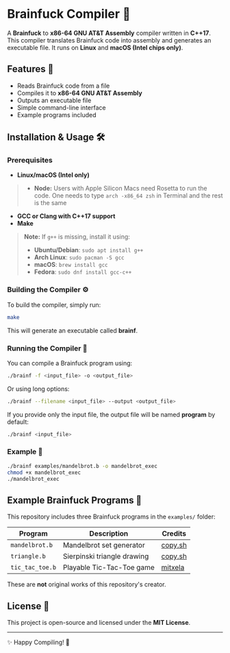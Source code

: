 # Brainfuck Compiler 🚀

A **Brainfuck** to **x86-64 GNU AT&T Assembly** compiler written in **C++17**. This compiler translates Brainfuck code into assembly and generates an executable file. It runs on **Linux** and **macOS (Intel chips only)**.

## Features 🎯
- Reads Brainfuck code from a file
- Compiles it to **x86-64 GNU AT&T Assembly**
- Outputs an executable file
- Simple command-line interface
- Example programs included

## Installation & Usage 🛠️

### Prerequisites
- **Linux/macOS (Intel only)**
> - **Node:** Users with Apple Silicon Macs need Rosetta to run the code. One needs to type `arch -x86_64 zsh` in Terminal and the rest is the same
- **GCC or Clang with C++17 support**
- **Make**

> **Note:** If `g++` is missing, install it using:  
> - **Ubuntu/Debian**: `sudo apt install g++`  
> - **Arch Linux**: `sudo pacman -S gcc`  
> - **macOS**: `brew install gcc`  
> - **Fedora**: `sudo dnf install gcc-c++`  

### Building the Compiler ⚙️
To build the compiler, simply run:
```sh
make
```
This will generate an executable called **brainf**.

### Running the Compiler 🚀
You can compile a Brainfuck program using:
```sh
./brainf -f <input_file> -o <output_file>
```
Or using long options:
```sh
./brainf --filename <input_file> --output <output_file>
```
If you provide only the input file, the output file will be named **program** by default:
```sh
./brainf <input_file>
```

### Example 📌
```sh
./brainf examples/mandelbrot.b -o mandelbrot_exec
chmod +x mandelbrot_exec
./mandelbrot_exec
```

## Example Brainfuck Programs 🧠
This repository includes three Brainfuck programs in the `examples/` folder:

| Program | Description | Credits |
|---------|------------|---------|
| `mandelbrot.b` | Mandelbrot set generator | [copy.sh](https://copy.sh/brainfuck/prog/mandelbrot.b) |
| `triangle.b` | Sierpinski triangle drawing | [copy.sh](https://copy.sh/brainfuck/prog/triangle.bf) |
| `tic_tac_toe.b` | Playable Tic-Tac-Toe game | [mitxela](https://github.com/mitxela/bf-tic-tac-toe) |

These are **not** original works of this repository's creator.

## License 📜
This project is open-source and licensed under the **MIT License**.

---
✨ Happy Compiling! 🚀

